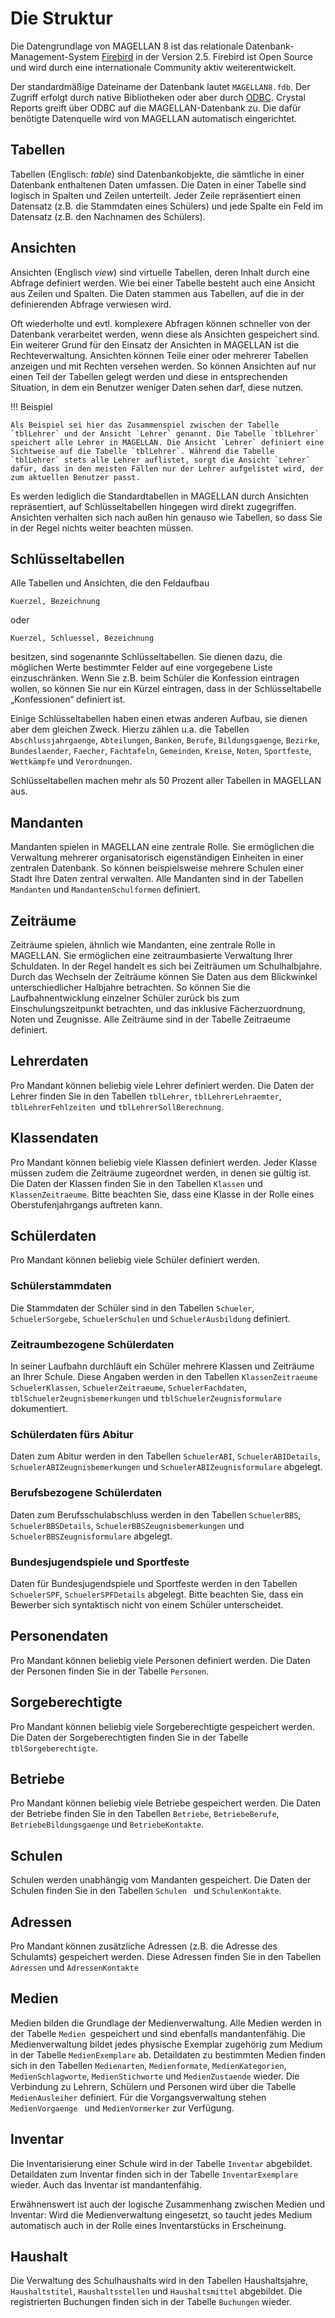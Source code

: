 # Die Struktur

Die Datengrundlage von MAGELLAN 8 ist das relationale Datenbank-Management-System [Firebird](https://firebirdsql.org/) in der Version 2.5. Firebird ist Open Source und wird durch eine internationale Community aktiv weiterentwickelt.

Der standardmäßige Dateiname der Datenbank lautet `MAGELLAN8.fdb`. Der Zugriff erfolgt durch native Bibliotheken oder aber durch [ODBC](https://learn.microsoft.com/en-us/sql/odbc/microsoft-open-database-connectivity-odbc). Crystal Reports greift über ODBC auf die MAGELLAN-Datenbank zu. Die dafür benötigte Datenquelle wird von MAGELLAN automatisch eingerichtet.

## Tabellen

Tabellen (Englisch: *table*) sind Datenbankobjekte, die sämtliche in einer Datenbank enthaltenen Daten umfassen. Die Daten in einer Tabelle sind logisch in Spalten und Zeilen unterteilt. Jeder Zeile repräsentiert einen Datensatz (z.B. die Stammdaten eines Schülers) und jede Spalte ein Feld im Datensatz (z.B. den Nachnamen des Schülers).

## Ansichten

Ansichten (Englisch *view*) sind virtuelle Tabellen, deren Inhalt durch eine Abfrage definiert werden. Wie bei einer Tabelle besteht auch eine Ansicht aus Zeilen und Spalten. Die Daten stammen aus Tabellen, auf die in der definierenden Abfrage verwiesen wird. 

Oft wiederholte und evtl. komplexere Abfragen können schneller von der Datenbank verarbeitet werden, wenn diese als Ansichten gespeichert sind. Ein weiterer Grund für den Einsatz der Ansichten in MAGELLAN ist die Rechteverwaltung. Ansichten können Teile einer oder mehrerer Tabellen anzeigen und mit Rechten versehen werden. So können Ansichten auf nur einen Teil der Tabellen gelegt werden und diese in entsprechenden Situation, in dem ein Benutzer weniger Daten sehen darf, diese nutzen.

!!! Beispiel

    Als Beispiel sei hier das Zusammenspiel zwischen der Tabelle `tblLehrer` und der Ansicht `Lehrer` genannt. Die Tabelle `tblLehrer` speichert alle Lehrer in MAGELLAN. Die Ansicht `Lehrer` definiert eine Sichtweise auf die Tabelle `tblLehrer`. Während die Tabelle `tblLehrer` stets alle Lehrer auflistet, sorgt die Ansicht `Lehrer` dafür, dass in den meisten Fällen nur der Lehrer aufgelistet wird, der zum aktuellen Benutzer passt.


Es werden lediglich die Standardtabellen in MAGELLAN durch Ansichten repräsentiert, auf Schlüsseltabellen hingegen wird direkt zugegriffen. Ansichten verhalten sich nach außen hin genauso wie Tabellen, so dass Sie in der Regel nichts weiter beachten müssen.

## Schlüsseltabellen

Alle Tabellen und Ansichten, die den Feldaufbau 

``` csv
Kuerzel, Bezeichnung
```

oder

``` csv
Kuerzel, Schluessel, Bezeichnung
```

besitzen, sind sogenannte Schlüsseltabellen. Sie dienen dazu, die möglichen Werte bestimmter Felder auf eine vorgegebene Liste einzuschränken. Wenn Sie z.B. beim Schüler die Konfession eintragen wollen, so können Sie nur ein Kürzel eintragen, dass in der Schlüsseltabelle „Konfessionen“ definiert ist.

Einige Schlüsseltabellen haben einen etwas anderen Aufbau, sie dienen aber dem gleichen Zweck. Hierzu zählen u.a. die Tabellen `Abschlussjahrgaenge`,  `Abteilungen`, `Banken`, `Berufe`, `Bildungsgaenge`, `Bezirke`, `Bundeslaender`, `Faecher`, `Fachtafeln`, `Gemeinden`, `Kreise`, `Noten`, `Sportfeste`, `Wettkämpfe` und `Verordnungen`.

Schlüsseltabellen machen mehr als 50 Prozent aller Tabellen in MAGELLAN aus.

## Mandanten

Mandanten spielen in MAGELLAN eine zentrale Rolle. Sie ermöglichen die Verwaltung mehrerer organisatorisch eigenständigen Einheiten in einer zentralen Datenbank. So können beispielsweise mehrere Schulen einer Stadt Ihre Daten zentral verwalten. Alle Mandanten sind in der Tabellen `Mandanten` und `MandantenSchulformen` definiert.

## Zeiträume

Zeiträume spielen, ähnlich wie Mandanten, eine zentrale Rolle in MAGELLAN. Sie ermöglichen eine zeitraumbasierte Verwaltung Ihrer Schuldaten. In der Regel handelt es sich bei Zeiträumen um Schulhalbjahre. Durch das Wechseln der Zeiträume können Sie Daten aus dem Blickwinkel unterschiedlicher Halbjahre betrachten. So können Sie die Laufbahnentwicklung einzelner Schüler zurück bis zum Einschulungszeitpunkt betrachten, und das inklusive Fächerzuordnung, Noten und Zeugnisse. Alle Zeiträume sind in der Tabelle Zeitraeume definiert.

## Lehrerdaten

Pro Mandant können beliebig viele Lehrer definiert werden. Die Daten der Lehrer finden Sie in den Tabellen `tblLehrer`, `tblLehrerLehraemter`, `tblLehrerFehlzeiten `und `tblLehrerSollBerechnung`.

## Klassendaten

Pro Mandant können beliebig viele Klassen definiert werden. Jeder Klasse müssen zudem die Zeiträume zugeordnet werden, in denen sie gültig ist. Die Daten der Klassen finden Sie in den Tabellen `Klassen` und `KlassenZeitraeume`.
Bitte beachten Sie, dass eine Klasse in der Rolle eines Oberstufenjahrgangs auftreten kann.

## Schülerdaten

Pro Mandant können beliebig viele Schüler definiert werden.

### Schülerstammdaten

Die Stammdaten der Schüler sind in den Tabellen `Schueler`, `SchuelerSorgebe`, `SchuelerSchulen` und `SchuelerAusbildung` definiert.

### Zeitraumbezogene Schülerdaten

In seiner Laufbahn durchläuft ein Schüler mehrere Klassen und Zeiträume an Ihrer Schule. Diese Angaben werden in den Tabellen `KlassenZeitraeume` `SchuelerKlassen`, `SchuelerZeitraeume`, `SchuelerFachdaten`, `tblSchuelerZeugnisbemerkungen` und `tblSchuelerZeugnisformulare` dokumentiert.

### Schülerdaten fürs Abitur

Daten zum Abitur werden in den Tabellen `SchuelerABI`, `SchuelerABIDetails`, `SchuelerABIZeugnisbemerkungen` und `SchuelerABIZeugnisformulare` abgelegt.

### Berufsbezogene Schülerdaten

Daten zum Berufsschulabschluss werden in den Tabellen `SchuelerBBS`, `SchuelerBBSDetails`, `SchuelerBBSZeugnisbemerkungen` und `SchuelerBBSZeugnisformulare` abgelegt.

### Bundesjugendspiele und Sportfeste

Daten für Bundesjugendspiele und Sportfeste werden in den Tabellen `SchuelerSPF`, `SchuelerSPFDetails` abgelegt.
Bitte beachten Sie, dass ein Bewerber sich syntaktisch nicht von einem Schüler unterscheidet.

## Personendaten

Pro Mandant können beliebig viele Personen definiert werden. Die Daten der Personen finden Sie in der Tabelle `Personen`.

## Sorgeberechtigte

Pro Mandant können beliebig viele Sorgeberechtigte gespeichert werden. Die Daten der Sorgeberechtigten finden Sie in der Tabelle `tblSorgeberechtigte`.

## Betriebe

Pro Mandant können beliebig viele Betriebe gespeichert werden. Die Daten der Betriebe finden Sie in den Tabellen `Betriebe`, `BetriebeBerufe`, `BetriebeBildungsgaenge` und `BetriebeKontakte`.

## Schulen

Schulen werden unabhängig vom Mandanten gespeichert. Die Daten der Schulen finden Sie in den Tabellen `Schulen ` und `SchulenKontakte`.

## Adressen

Pro Mandant können zusätzliche Adressen (z.B. die Adresse des Schulamts) gespeichert werden. Diese Adressen finden Sie in den Tabellen `Adressen` und `AdressenKontakte`

## Medien

Medien bilden die Grundlage der Medienverwaltung. Alle Medien werden in der Tabelle `Medien `gespeichert und sind ebenfalls mandantenfähig. Die Medienverwaltung bildet jedes physische Exemplar zugehörig zum Medium in der Tabelle `MedienExemplare` ab. Detaildaten zu bestimmten Medien finden sich in den Tabellen `Medienarten`, `Medienformate`, `MedienKategorien`, `MedienSchlagworte`, `MedienStichworte` und `MedienZustaende` wieder. Die Verbindung zu Lehrern, Schülern und Personen wird über die Tabelle `MedienAusleiher` definiert. Für die Vorgangsverwaltung stehen `MedienVorgaenge ` und `MedienVormerker` zur Verfügung.

## Inventar

Die Inventarisierung einer Schule wird in der Tabelle `Inventar` abgebildet. Detaildaten zum Inventar finden sich in der Tabelle `InventarExemplare` wieder. Auch das Inventar ist mandantenfähig.

Erwähnenswert ist auch der logische Zusammenhang zwischen Medien und Inventar: Wird die Medienverwaltung eingesetzt, so taucht jedes Medium automatisch auch in der Rolle eines Inventarstücks in Erscheinung.

## Haushalt

Die Verwaltung des Schulhaushalts wird in den Tabellen Haushaltsjahre, `Haushaltstitel`, `Haushaltsstellen` und `Haushaltsmittel` abgebildet. Die registrierten Buchungen finden sich in der Tabelle `Buchungen` wieder.
